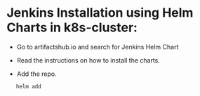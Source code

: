 # Jenkins Installation using Helm Charts in k8s-cluster:

 - Go to artifactshub.io and search for Jenkins Helm Chart
 - Read the instructions on how to install the charts.
 

 
 
 - Add the repo.
 
```sh
   helm add
```
